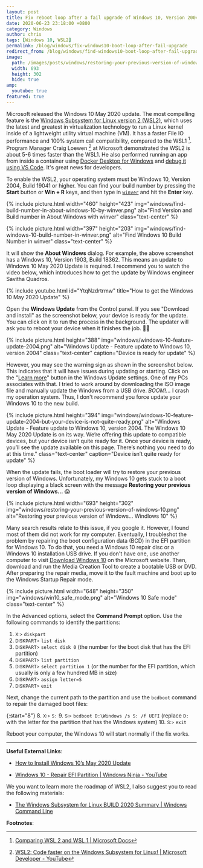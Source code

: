 ```yaml
---
layout: post
title: Fix reboot loop after a fail upgrade of Windows 10, Version 2004, Build 19041
date: 2020-06-23 23:18:00 +0800
category: Windows
author: chris
tags: [Windows 10, WSL2]
permalink: /blog/windows/fix-windows10-boot-loop-after-fail-upgrade
redirect_from: /blog/windows/find-windows10-boot-loop-after-fail-upgrade
image: 
  path: /images/posts/windows/restoring-your-previous-version-of-windows-10.png
  width: 693
  height: 302
  hide: true
amp:
  youtube: true
featured: true
---
```


Microsoft released the Windows 10 May 2020 update. The most compelling feature is the [Windows Subsystem for Linux version 2 (WSL2)](https://www.omgubuntu.co.uk/how-to-install-wsl2-on-windows-10), which uses the latest and greatest in virtualization technology to run a Linux kernel inside of a lightweight utility virtual machine (VM). It has a faster File IO performance and 100% system call compatibility, compared to the WSL1 [^vs]. Program Manager Craig Loewen [^Craig] at Microsoft demonstrated the WSL2 is about 5-6 times faster than the WSL1. He also performed running an app from inside a container using [Docker Desktop for Windows](https://code.visualstudio.com/blogs/2020/03/02/docker-in-wsl2) and [debug it using VS Code](https://marketplace.visualstudio.com/items?itemName=ms-vscode-remote.remote-wsl). It's great news for developers.

[^vs]: [Comparing WSL 2 and WSL 1 \| Microsoft Docs](https://docs.microsoft.com/en-us/windows/wsl/compare-versions?WT.mc_id=windows-c9-niner)
[^Craig]: [WSL2: Code faster on the Windows Subsystem for Linux! \| Microsoft Developer - YouTube](https://youtu.be/MrZolfGm8Zk)

To enable the WSL2, your operating system must be Windows 10, Version 2004, Build 19041 or higher. You can find your build number by pressing the **Start** <i class='fab fa-windows'></i> button or **Win + R** keys, and then type in [`winver`](https://support.microsoft.com/en-us/help/13443/windows-which-version-am-i-running) and hit the **Enter** key.

{% include picture.html width="460" height="423" img="windows/find-build-number-in-about-windows-10-by-winver.png" alt="Find Version and Build number in About Windows with winver" class="text-center" %}

{% include picture.html width="397" height="203" img="windows/find-windows-10-build-number-in-winver.png" alt="Find Windows 10 Build Number in winver" class="text-center" %}

It will show the **About Windows** dialog. For example, the above screenshot has a Windows 10, Version 1903, Build 18362. This means an update to Windows 10 May 2020 Update is required. I recommend you to watch the video below, which introduces how to get the update by Windows engineer Savitha Quadros.

{% include youtube.html id="YtqNzdrtrmw" title="How to get the Windows 10 May 2020 Update" %}

Open the **Windows Update** from the Control panel. If you see "Download and install" as the screenshot below, your device is ready for the update. You can click on it to run the process in the background. The updater will ask you to reboot your device when it finishes the job. 🥳👏

{% include picture.html height="388" img="windows/windows-10-feature-update-2004.png" alt="Windows Update - Feature update to Windows 10, version 2004" class="text-center" caption="Device is ready for update" %}

However, you may see the warning sign as shown in the screenshot below. This indicates that it will have issues during updating or starting. Click on the "[Learn more](https://docs.microsoft.com/en-us/windows/release-information/status-windows-10-2004)" button in the Windows Update settings. One of my PCs associates with that. I tried to work around by downloading the ISO image file and manually update the Windows from a USB drive. _BOOM!..._ I crash my operation system. Thus, I don't recommend you force update your Windows 10 to the new build.

{% include picture.html height="394" img="windows/windows-10-feature-update-2004-but-your-device-is-not-quite-ready.png" alt="Windows Update - Feature update to Windows 10, version 2004. The Windows 10 May 2020 Update is on its way. We’re offering this update to compatible devices, but your device isn’t quite ready for it. Once your device is ready, you’ll see the update available on this page. There’s nothing you need to do at this time." class="text-center" caption="Device isn’t quite ready for update" %}

When the update fails, the boot loader will try to restore your previous version of Windows. Unfortunately, my Windows 10 gets stuck to a boot loop displaying a black screen with the message **Restoring your previous version of Windows...** 😱

{% include picture.html width="693" height="302" img="windows/restoring-your-previous-version-of-windows-10.png" alt="Restoring your previous version of Windows... Windlows 10" %}

Many search results relate to this issue, if you google it. However, I found most of them did not work for my computer. Eventually, I troubleshot the problem by repairing the boot configuration data (BCD) in the EFI partition for Windows 10. To do that, you need a Windows 10 repair disc or a Windows 10 installation USB drive. If you don't have one, use another computer to visit [Download Windows 10](https://www.microsoft.com/en-us/software-download/windows10) on the Microsoft website. Then, download and run the Media Creation Tool to create a bootable USB or DVD. After preparing the repair media, move it to the fault machine and boot up to the Windows Startup Repair mode.

{% include picture.html width="648" height="350" img="windows/win10_safe_mode.png" alt="Windows 10 Safe mode" class="text-center" %}

In the Advanced options, select the **Command Prompt** option. Use the following commands to identify the partitions:

1. <small>X:\></small> `diskpart`
2. <small>DISKPART></small> `list disk`
3. <small>DISKPART></small> `select disk 0` (the number for the boot disk that has the EFI partition)
4. <small>DISKPART></small> `list partition`
5. <small>DISKPART></small> `select partition 1` (or the number for the EFI partition, which usually is only a few hundred MB in size)
6. <small>DISKPART></small> `assign letter=S`
7. <small>DISKPART></small> `exit`

Next, change the current path to the partition and use the `bcdboot` command to repair the damaged boot files:

{:start="8"}
8. <small>X:\></small> `S:`
9. <small>S:\></small> `bcdboot D:\Windows /s S: /f UEFI` (replace `D:` with the letter for the partition that has the Windows system)
10. <small>S:\></small> `exit`

Reboot your computer, the Windows 10 will start normally if the fix works.

* * *

**Useful External Links**:

- [How to Install Windows 10’s May 2020 Update](https://www.howtogeek.com/675118/how-to-install-windows-10s-may-2020-update/)

- [Windows 10 - Repair EFI Partition \| Windows Ninja - YouTube](https://youtu.be/l_I4K2-Rr_Y)

We you want to learn more the roadmap of WSL2, I also suggest you to read the following materials:

- [The Windows Subsystem for Linux BUILD 2020 Summary \| Windows Command Line](https://devblogs.microsoft.com/commandline/the-windows-subsystem-for-linux-build-2020-summary/)

**Footnotes**: